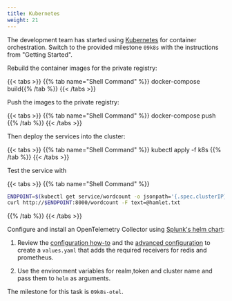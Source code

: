 ```yaml
---
title: Kubernetes
weight: 21
---
```

The development team has started using [Kubernetes][kubernetes] for container orchestration. Switch to the provided milestone `09k8s` with the instructions from "Getting Started".

Rebuild the container images for the private registry:

{{< tabs >}}
{{% tab name="Shell Command" %}}
docker-compose build{{% /tab %}}
{{< /tabs >}}

Push the images to the private registry:

{{< tabs >}}
{{% tab name="Shell Command" %}}
docker-compose push
{{% /tab %}}
{{< /tabs >}}

Then deploy the services into the cluster:

{{< tabs >}}
{{% tab name="Shell Command" %}}
kubectl apply -f k8s
{{% /tab %}}
{{< /tabs >}}

Test the service with

{{< tabs >}}
{{% tab name="Shell Command" %}}

``` bash
ENDPOINT=$(kubectl get service/wordcount -o jsonpath='{.spec.clusterIP}')
curl http://$ENDPOINT:8000/wordcount -F text=@hamlet.txt
```

{{% /tab %}}
{{< /tabs >}}

Configure and install an OpenTelemetry Collector using [Splunk\'s helm chart][splunk-otel-helm]:

1. Review the [configuration how-to][otel-docs] and the [advanced configuration][otel-adv-cfg] to create a `values.yaml` that adds the required receivers for redis and prometheus.

1. Use the environment variables for realm,token and cluster name and pass them to `helm` as arguments.

The milestone for this task is `09k8s-otel`.

[kubernetes]: https://kubernetes.io/docs/concepts/overview/what-is-kubernetes/
[splunk-otel-helm]: https://github.com/signalfx/splunk-otel-collector-chart
[otel-docs]: https://github.com/signalfx/splunk-otel-collector-chart#how-to-install
[otel-adv-cfg]: https://github.com/signalfx/splunk-otel-collector-chart/blob/main/docs/advanced-configuration.md
